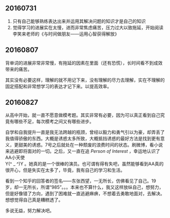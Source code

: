 ## 20160731
1. 只有自己能够熟练表达出来并运用其解决问题的知识才是自己的知识
2. 觉得学习的进展实在太慢，进而非常焦虑痛苦，压力过大以致拖延，开始阅读李笑来老师的《与时间做朋友——运用心智获得解放》

## 20160807
背单词的进展非常非常慢，有拖延的因素在里面（还有恐慌），长时间看不到成效带来的痛苦。

其实没有必要这样，理解的就不用记下来，没有理解的尽力去理解，实在不理解的固定搭配和非常想学习的表达才记下来。以提高效率。

## 20160827
从高中开始，就一直不愿意做模考题。其实非常有必要，因为可以真正看到自己究竟有哪些不足，每次模考之间又有哪些进步。

自学和自我提升一直是我无法跨越的瓶颈，曾经以毅力和勇气引以为豪，却弄丢了我值得骄傲的东西。大概是诱惑太多所致，大概抵挡诱惑的最好方法是找到更有意义，更甜美的诱惑。7号之后就处在一种颓废的浪费时间的状态。刷微博，看小说来逃避即将面对的一切。之后，又一直在追 *Person of Interest* ，幸运地认识了AA小天使  
Y(^ _ ^)Y 。她真的是一个很棒的演员。也可谓有得有失吧，虽然能够看到AA真的很开心，但是失实在太多了，毕竟，我有自己的学习和生活。

看到一个知乎的回答者的签名——东张西望，一无所长，仿佛看见了自己。19岁，却一无所长，所谓“985”。。。本来也不算什么，我又这样放纵自己，想努力，但是好像错了方向，遇到了困难就一直逃避麻痹，不想着去勇敢地面对，去解决。想想觉得自己真是糟糕透了。

多说无益，努力解决吧。
